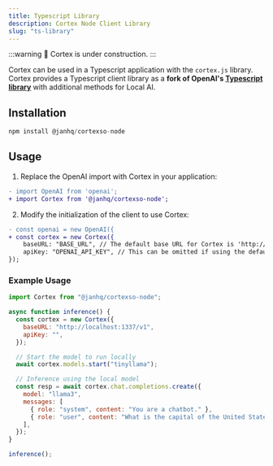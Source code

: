 ```yaml
---
title: Typescript Library
description: Cortex Node Client Library
slug: "ts-library"
---
```


:::warning
🚧 Cortex is under construction.
:::

Cortex can be used in a Typescript application with the `cortex.js` library. Cortex provides a Typescript client library as a **fork of OpenAI's [Typescript library](https://github.com/openai/openai-node)** with additional methods for Local AI.

## Installation

```ts
npm install @janhq/cortexso-node
```

## Usage

1. Replace the OpenAI import with Cortex in your application:

```diff
- import OpenAI from 'openai';
+ import Cortex from '@janhq/cortexso-node';
```

2. Modify the initialization of the client to use Cortex:

```diff
- const openai = new OpenAI({
+ const cortex = new Cortex({
    baseURL: "BASE_URL", // The default base URL for Cortex is 'http://localhost:1337'
    apiKey: "OPENAI_API_KEY", // This can be omitted if using the default
});

```

### Example Usage

```js
import Cortex from "@janhq/cortexso-node";

async function inference() {
  const cortex = new Cortex({
    baseURL: "http://localhost:1337/v1",
    apiKey: "",
  });

  // Start the model to run locally
  await cortex.models.start("tinyllama");

  // Inference using the local model
  const resp = await cortex.chat.completions.create({
    model: "llama3",
    messages: [
      { role: "system", content: "You are a chatbot." },
      { role: "user", content: "What is the capital of the United States?" },
    ],
  });
}

inference();
```
